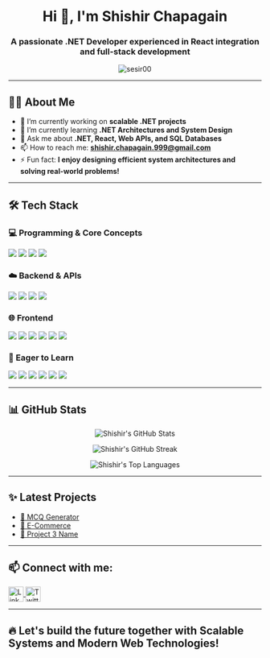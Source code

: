 <h1 align="center">Hi 👋, I'm Shishir Chapagain</h1>
<h3 align="center">A passionate .NET Developer experienced in React integration and full-stack development</h3>

<p align="center">
  <img src="https://komarev.com/ghpvc/?username=sesir00&label=Profile%20views&color=0e75b6&style=flat" alt="sesir00" />
</p>


---


## 🧑‍💻 About Me

- 🔭 I’m currently working on **scalable .NET projects**
- 🌱 I’m currently learning **.NET Architectures and System Design**
- 💬 Ask me about **.NET, React, Web APIs, and SQL Databases**
- 📫 How to reach me: **shishir.chapagain.999@gmail.com**
- ⚡ Fun fact: **I enjoy designing efficient system architectures and solving real-world problems!**


---

## 🛠 Tech Stack

### 💻 Programming & Core Concepts
<p align="left">
  <img src="https://img.shields.io/badge/C%23-239120?style=for-the-badge&logo=c-sharp&logoColor=white" />
  <img src="https://img.shields.io/badge/ASP.NET%20Core-512BD4?style=for-the-badge&logo=dotnet&logoColor=white" />
  <img src="https://img.shields.io/badge/Node.js-339933?style=for-the-badge&logo=node.js&logoColor=white" /> 
  <img src="https://img.shields.io/badge/Git-F05032?style=for-the-badge&logo=git&logoColor=white" />
</p>

### ☁️ Backend & APIs
<p align="left">
  <img src="https://img.shields.io/badge/SQL-4479A1?style=for-the-badge&logo=postgresql&logoColor=white" />
  <img src="https://img.shields.io/badge/Express.js-000000?style=for-the-badge&logo=express&logoColor=white" />
  <img src="https://img.shields.io/badge/Web%20API-00599C?style=for-the-badge&logo=dotnet&logoColor=white" />
  <img src="https://img.shields.io/badge/EF%20Core-512BD4?style=for-the-badge&logo=dotnet&logoColor=white" /> </p>

### 🌐 Frontend
<p align="left">
  <img src="https://img.shields.io/badge/HTML5-E34F26?style=for-the-badge&logo=html5&logoColor=white" />
  <img src="https://img.shields.io/badge/CSS3-1572B6?style=for-the-badge&logo=css3&logoColor=white" />
  <img src="https://img.shields.io/badge/JavaScript-F7DF1E?style=for-the-badge&logo=javascript&logoColor=black" />
  <img src="https://img.shields.io/badge/Bootstrap-563D7C?style=for-the-badge&logo=bootstrap&logoColor=white" />
  <img src="https://img.shields.io/badge/React-61DAFB?style=for-the-badge&logo=react&logoColor=black" />
  <img src="https://img.shields.io/badge/JQuery-0769AD?style=for-the-badge&logo=jquery&logoColor=white" />
</p>

### 🚀 Eager to Learn
<p align="left">
  <img src="https://img.shields.io/badge/Azure-0089D6?style=for-the-badge&logo=microsoft-azure&logoColor=white" />
  <img src="https://img.shields.io/badge/MongoDB-47A248?style=for-the-badge&logo=mongodb&logoColor=white" />
  <img src="https://img.shields.io/badge/PyTorch-EE4C2C?style=for-the-badge&logo=pytorch&logoColor=white" /> 
  <img src="https://img.shields.io/badge/Docker-2496ED?style=for-the-badge&logo=docker&logoColor=white" />
  <img src="https://img.shields.io/badge/SignalR-512BD4?style=for-the-badge&logo=dotnet&logoColor=white" /> 
  <img src="https://img.shields.io/badge/Blazor-5A2B57?style=for-the-badge&logo=blazor&logoColor=white" />
</p>

---

## 📊 GitHub Stats

<p align="center">
  <img src="https://github-readme-stats.vercel.app/api?username=sesir00&show_icons=true&theme=react&hide_border=true" alt="Shishir's GitHub Stats" />
</p>

<p align="center">
  <img src="https://github-readme-streak-stats.herokuapp.com/?user=sesir00&theme=react&hide_border=true" alt="Shishir's GitHub Streak" />
</p>

<p align="center">
  <img src="https://github-readme-stats.vercel.app/api/top-langs/?username=sesir00&langs_count=8&theme=react&hide_border=true" alt="Shishir's Top Languages" />
</p>

---

## ✨ Latest Projects

- [🔗 MCQ Generator](https://github.com/sesir00/mcq#)
- [🔗 E-Commerce](https://github.com/sesir00/Intern)
- [🔗 Project 3 Name](project-link)

---

## 📫 Connect with me:

<p align="left">
<a href="https://www.linkedin.com/in/shishir-chapagain-198683226/" target="_blank">
  <img align="center" src="https://cdn.jsdelivr.net/gh/devicons/devicon/icons/linkedin/linkedin-original.svg" alt="LinkedIn" height="30" width="30" />
</a>
  <a href="https://x.com/sesi_rma" target="_blank">
    <img align="center" src="https://cdn.jsdelivr.net/gh/devicons/devicon/icons/twitter/twitter-original.svg" alt="Twitter" height="30" width="30" />
  </a>

</p>

---

🔥 Let's build the future together with Scalable Systems and Modern Web Technologies!
---

